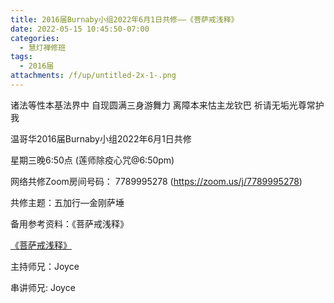 ```yaml
---
title: 2016届Burnaby小组2022年6月1日共修——《菩萨戒浅释》
date: 2022-05-15 10:45:50-07:00
categories:
  - 慧灯禅修班
tags:
  - 2016届
attachments: /f/up/untitled-2x-1-.png
---
```

诸法等性本基法界中 自现圆满三身游舞力 离障本来怙主龙钦巴 祈请无垢光尊常护我

温哥华2016届Burnaby小组2022年6月1日共修

星期三晚6:50点 (莲师除疫心咒@6:50pm)

网络共修Zoom房间号码： 7789995278 (<https://zoom.us/j/7789995278>)

共修主题：五加行—金刚萨埵

备用参考资料：《菩萨戒浅释》

[《菩萨戒浅释》](https://s3.ca-central-1.wasabisys.com/hddata/f.huidengchanxiu.net/hdv/f/up/《慧灯之光》八_菩萨戒浅释.pdf)

主持师兄：Joyce

串讲师兄: Joyce